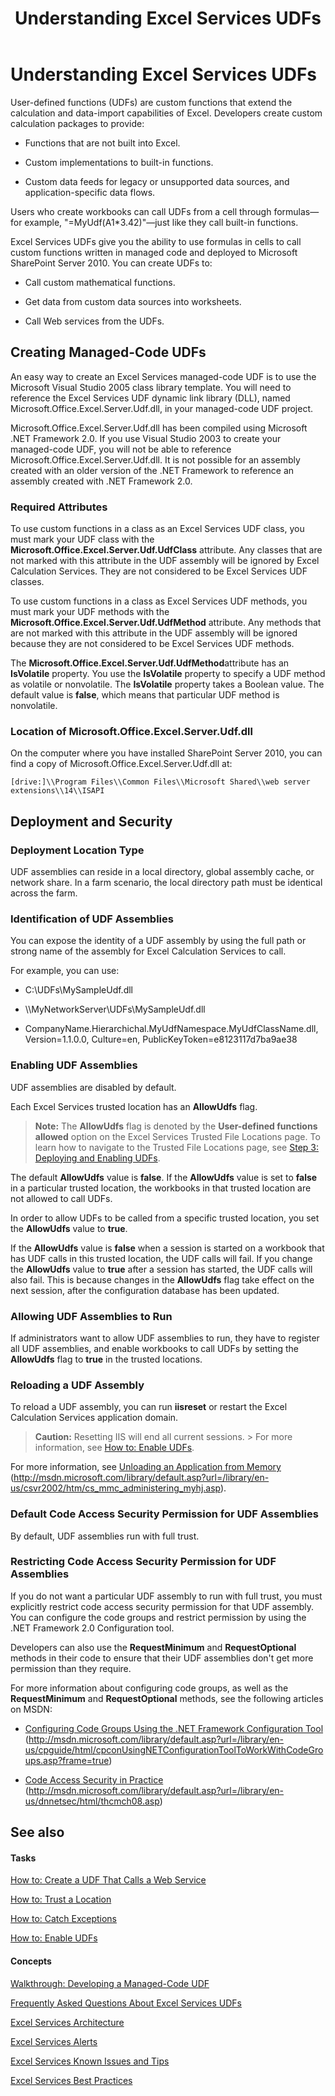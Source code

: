 ﻿---
title: Understanding Excel Services UDFs
ms.date: 09/25/2017
ms.prod: sharepoint
ms.assetid: a1567278-fac4-4b3b-a814-56f2376c1217
---


# Understanding Excel Services UDFs

User-defined functions (UDFs) are custom functions that extend the calculation and data-import capabilities of Excel. Developers create custom calculation packages to provide:
  
    
    


- Functions that are not built into Excel.
    
  
- Custom implementations to built-in functions.
    
  
- Custom data feeds for legacy or unsupported data sources, and application-specific data flows.
    
  

Users who create workbooks can call UDFs from a cell through formulas—for example, "=MyUdf(A1*3.42)"—just like they call built-in functions.
  
    
    

Excel Services UDFs give you the ability to use formulas in cells to call custom functions written in managed code and deployed to Microsoft SharePoint Server 2010. You can create UDFs to:
- Call custom mathematical functions.
    
  
- Get data from custom data sources into worksheets.
    
  
- Call Web services from the UDFs.
    
  

## Creating Managed-Code UDFs

An easy way to create an Excel Services managed-code UDF is to use the Microsoft Visual Studio 2005 class library template. You will need to reference the Excel Services UDF dynamic link library (DLL), named Microsoft.Office.Excel.Server.Udf.dll, in your managed-code UDF project. 
  
    
    
Microsoft.Office.Excel.Server.Udf.dll has been compiled using Microsoft .NET Framework 2.0. If you use Visual Studio 2003 to create your managed-code UDF, you will not be able to reference Microsoft.Office.Excel.Server.Udf.dll. It is not possible for an assembly created with an older version of the .NET Framework to reference an assembly created with .NET Framework 2.0.
  
    
    

### Required Attributes

To use custom functions in a class as an Excel Services UDF class, you must mark your UDF class with the **Microsoft.Office.Excel.Server.Udf.UdfClass** attribute. Any classes that are not marked with this attribute in the UDF assembly will be ignored by Excel Calculation Services. They are not considered to be Excel Services UDF classes.
  
    
    
To use custom functions in a class as Excel Services UDF methods, you must mark your UDF methods with the **Microsoft.Office.Excel.Server.Udf.UdfMethod** attribute. Any methods that are not marked with this attribute in the UDF assembly will be ignored because they are not considered to be Excel Services UDF methods.
  
    
    
The **Microsoft.Office.Excel.Server.Udf.UdfMethod**attribute has an **IsVolatile** property. You use the **IsVolatile** property to specify a UDF method as volatile or nonvolatile. The **IsVolatile** property takes a Boolean value. The default value is **false**, which means that particular UDF method is nonvolatile.
  
    
    

### Location of Microsoft.Office.Excel.Server.Udf.dll

On the computer where you have installed SharePoint Server 2010, you can find a copy of Microsoft.Office.Excel.Server.Udf.dll at:
  
    
    
 `[drive:]\\Program Files\\Common Files\\Microsoft Shared\\web server extensions\\14\\ISAPI`
  
    
    

## Deployment and Security


### Deployment Location Type

UDF assemblies can reside in a local directory, global assembly cache, or network share. In a farm scenario, the local directory path must be identical across the farm.
  
    
    

### Identification of UDF Assemblies

You can expose the identity of a UDF assembly by using the full path or strong name of the assembly for Excel Calculation Services to call. 
  
    
    
For example, you can use:
  
    
    

- C:\\UDFs\\MySampleUdf.dll 
    
  
- \\\\MyNetworkServer\\UDFs\\MySampleUdf.dll
    
  
- CompanyName.Hierarchichal.MyUdfNamespace.MyUdfClassName.dll, Version=1.1.0.0, Culture=en, PublicKeyToken=e8123117d7ba9ae38
    
  

### Enabling UDF Assemblies

UDF assemblies are disabled by default. 
  
    
    
Each Excel Services trusted location has an **AllowUdfs** flag.
  
    
    

> **Note:**
> The **AllowUdfs** flag is denoted by the **User-defined functions allowed** option on the Excel Services Trusted File Locations page. To learn how to navigate to the Trusted File Locations page, see [Step 3: Deploying and Enabling UDFs](step-3-deploying-and-enabling-udfs.md). 
  
    
    

The default **AllowUdfs** value is **false**. If the **AllowUdfs** value is set to **false** in a particular trusted location, the workbooks in that trusted location are not allowed to call UDFs.
  
    
    
In order to allow UDFs to be called from a specific trusted location, you set the **AllowUdfs** value to **true**.
  
    
    
If the **AllowUdfs** value is **false** when a session is started on a workbook that has UDF calls in this trusted location, the UDF calls will fail. If you change the **AllowUdfs** value to **true** after a session has started, the UDF calls will also fail. This is because changes in the **AllowUdfs** flag take effect on the next session, after the configuration database has been updated.
  
    
    

### Allowing UDF Assemblies to Run

If administrators want to allow UDF assemblies to run, they have to register all UDF assemblies, and enable workbooks to call UDFs by setting the **AllowUdfs** flag to **true** in the trusted locations.
  
    
    

### Reloading a UDF Assembly

To reload a UDF assembly, you can run **iisreset** or restart the Excel Calculation Services application domain.
  
    
    

> **Caution:**
> Resetting IIS will end all current sessions. > For more information, see  [How to: Enable UDFs](how-to-enable-udfs.md). 
  
    
    

For more information, see  [Unloading an Application from Memory](http://go.microsoft.com/fwlink/?LinkId=65706) (http://msdn.microsoft.com/library/default.asp?url=/library/en-us/csvr2002/htm/cs_mmc_administering_myhj.asp).
  
    
    

### Default Code Access Security Permission for UDF Assemblies

By default, UDF assemblies run with full trust. 
  
    
    

### Restricting Code Access Security Permission for UDF Assemblies

If you do not want a particular UDF assembly to run with full trust, you must explicitly restrict code access security permission for that UDF assembly. You can configure the code groups and restrict permission by using the .NET Framework 2.0 Configuration tool. 
  
    
    
Developers can also use the **RequestMinimum** and **RequestOptional** methods in their code to ensure that their UDF assemblies don't get more permission than they require.
  
    
    
For more information about configuring code groups, as well as the **RequestMinimum** and **RequestOptional** methods, see the following articles on MSDN:
  
    
    

-  [Configuring Code Groups Using the .NET Framework Configuration Tool](http://msdn.microsoft.com/library/default.asp?url=/library/en-us/cpguide/html/cpconUsingNETConfigurationToolToWorkWithCodeGroups.asp?frame=true) (http://msdn.microsoft.com/library/default.asp?url=/library/en-us/cpguide/html/cpconUsingNETConfigurationToolToWorkWithCodeGroups.asp?frame=true)
    
  
-  [Code Access Security in Practice](http://go.microsoft.com/fwlink/?LinkId=65465) (http://msdn.microsoft.com/library/default.asp?url=/library/en-us/dnnetsec/html/thcmch08.asp)
    
  

## See also


#### Tasks


  
    
    
 [How to: Create a UDF That Calls a Web Service](how-to-create-a-udf-that-calls-a-web-service.md)
  
    
    
 [How to: Trust a Location](how-to-trust-a-location.md)
  
    
    
 [How to: Catch Exceptions](how-to-catch-exceptions.md)
  
    
    
 [How to: Enable UDFs](how-to-enable-udfs.md)
#### Concepts


  
    
    
 [Walkthrough: Developing a Managed-Code UDF](walkthrough-developing-a-managed-code-udf.md)
  
    
    
 [Frequently Asked Questions About Excel Services UDFs](frequently-asked-questions-about-excel-services-udfs.md)
  
    
    
 [Excel Services Architecture](excel-services-architecture.md)
  
    
    
 [Excel Services Alerts](excel-services-alerts.md)
  
    
    
 [Excel Services Known Issues and Tips](excel-services-known-issues-and-tips.md)
  
    
    
 [Excel Services Best Practices](excel-services-best-practices.md)

